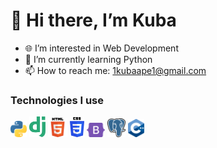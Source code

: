 # 👋 Hi there, I’m Kuba
- 🌐 I’m interested in Web Development
- 🐍 I’m currently learning Python
- 📫 How to reach me: [1kubaape1@gmail.com](mailto:1kubaape1@gmail.com)

### Technologies I use
[<img align="left center"  alt="LinkedIn" width="26" src="https://github.com/KubaBee/KubaBee/blob/master/python.png?raw=true" />](https://pl.python.org/)
[<img align="left center" alt="LinkedIn" width="26" src="https://raw.githubusercontent.com/KubaBee/KubaBee/365e87b7f5df7751b6dc33d8afa8ea23b71b5b32/django.svg" />](https://www.djangoproject.com/)
[<img align="left center" alt="LinkedIn" width="31" src="https://github.com/KubaBee/KubaBee/blob/master/html.png?raw=true" />](https://www.w3schools.com/html/default.asp)
[<img align="left center" alt="LinkedIn" width="23" src="https://github.com/KubaBee/KubaBee/blob/master/css.png?raw=true" />](https://www.w3schools.com/css/default.asp)
[<img align="left center" alt="LinkedIn" width="29" src="https://raw.githubusercontent.com/KubaBee/KubaBee/9a6b1c055d34e7e5615712a4143f2960446bf466/bootstrap.svg" />](https://getbootstrap.com/docs/5.0/getting-started/introduction/)
[<img align="left center" alt="LinkedIn" width="29" src="https://github.com/KubaBee/KubaBee/blob/master/postgres.png?raw=true" />](https://www.postgresql.org/)
[<img align="left center" alt="LinkedIn" width="26" src="https://github.com/KubaBee/KubaBee/blob/master/cpp.png?raw=true" />](https://isocpp.org/)
